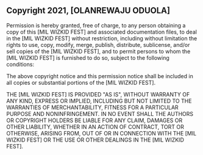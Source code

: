 ## Copyright 2021, [OLANREWAJU ODUOLA]

Permission is hereby granted, free of charge, to any person obtaining a copy of this [MIL WIZKID FEST] and associated documentation files, to deal in the [MIL WIZKID FEST] without restriction, including without limitation the rights to use, copy, modify, merge, publish, distribute, sublicense, and/or sell copies of the [MIL WIZKID FEST], and to permit persons to whom the [MIL WIZKID FEST] is furnished to do so, subject to the following conditions:

The above copyright notice and this permission notice shall be included in all copies or substantial portions of the [MIL WIZKID FEST].

THE [MIL WIZKID FEST] IS PROVIDED "AS IS", WITHOUT WARRANTY OF ANY KIND, EXPRESS OR IMPLIED, INCLUDING BUT NOT LIMITED TO THE WARRANTIES OF MERCHANTABILITY, FITNESS FOR A PARTICULAR PURPOSE AND NONINFRINGEMENT. IN NO EVENT SHALL THE AUTHORS OR COPYRIGHT HOLDERS BE LIABLE FOR ANY CLAIM, DAMAGES OR OTHER LIABILITY, WHETHER IN AN ACTION OF CONTRACT, TORT OR OTHERWISE, ARISING FROM, OUT OF OR IN CONNECTION WITH THE [MIL WIZKID FEST] OR THE USE OR OTHER DEALINGS IN THE [MIL WIZKID FEST].
